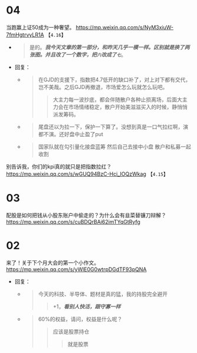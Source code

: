 
# 04

当跑赢上证50成为一种奢望。 https://mp.weixin.qq.com/s/NyM3xiuW-7fmHgtrvyLR1A  【`4.16`】
- > 是的。***我今天文章的第一部分，和昨天几乎一模一样。区别就是换了两张图。并且改了一个数字，把`六`改成了`七`***。
- 回复：
  * > 在GJD的支援下，指数把4.7低开的缺口补了，对上对下都有交代，岂不美哉。之后GJD再撤退，市场爱怎么玩就怎么玩吧。
    >> 大主力每一波抄底，都会伴随散户各种止损离场，后面大主力会在市场情绪稳定，散户开始美滋滋买入的时候，静悄悄派发筹码。
  * > 尾盘还以为拉一下，保护一下算了。没想到真是一口气拉红啊，演都不演。还好盘中止盈了put
  * > 国家队就在勾引量化接盘蓝筹 然后自己去接中小盘  散户和私募一起收割

别告诉我，你们的kpi真的就只是把指数拉红？ https://mp.weixin.qq.com/s/wGUQ94BzC-Hci_IOQzWkag  【`4.15`】

# 03

配股是如何把钱从小股东账户中偷走的？为什么会有韭菜替镰刀辩解？ https://mp.weixin.qq.com/s/cuBDQrBAi62imTYqGtRyfg

# 02

来了！关于下个月大会的第一个小作文。 https://mp.weixin.qq.com/s/yWlE0G0wtrpDGdTF93pQNA
- 回复：
  * > 今天的科技、半导体、题材是真的猛，我的持股完全避开
    >> +1，***看别人快活，跟守寡一样***
  * > 60%的权益，请问，权益是什么呢？
    >> 应该是股票持仓
    >>> 就是股票
